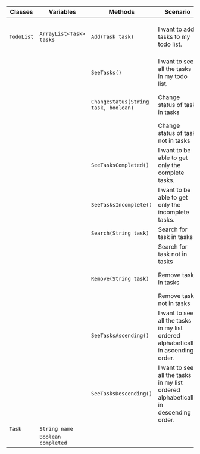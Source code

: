 | Classes    | Variables               | Methods                              | Scenario                                                                           | Outcomes                                                           |
|------------|-------------------------|--------------------------------------|------------------------------------------------------------------------------------|--------------------------------------------------------------------|
| `TodoList` | `ArrayList<Task> tasks` | `Add(Task task)`                     | I want to add tasks to my todo list.                                               | task is added to tasks and return confirmation print               |
|            |                         | `SeeTasks()`                         | I want to see all the tasks in my todo list.                                       | Return print of elements in task                                   |
|            |                         | `ChangeStatus(String task, boolean)` | Change status of task in tasks                                                     | Change completed and return completed                              |
|            |                         |                                      | Change status of task not in tasks                                                 | Print                                                              |
|            |                         | `SeeTasksCompleted()`                | I want to be able to get only the complete tasks.                                  | Return print of completed elements in task                         |
|            |                         | `SeeTasksIncomplete()`               | I want to be able to get only the incomplete tasks.                                | Return print of incomplete elements in task                        |
|            |                         | `Search(String task)`                | Search for task in tasks                                                           | Return print of status                                             |
|            |                         |                                      | Search for task not in tasks                                                       | Return not found print                                             |
|            |                         | `Remove(String task)`                | Remove task in tasks                                                               | Return confirmation print                                          |
|            |                         |                                      | Remove task not in tasks                                                           | Return not found print                                             |
|            |                         | `SeeTasksAscending()`                | I want to see all the tasks in my list ordered alphabetically in ascending order.  | Return print of elements in task in alphabetically ascending order |
|            |                         | `SeeTasksDescending()`               | I want to see all the tasks in my list ordered alphabetically in descending order. | Return print of elements in task in alphabetically descending order |
| `Task`     | `String name`           |                                      |                                                                                    |                                                                    |
|            | `Boolean completed`     |                                      |                                                                                    |                                                                    |
